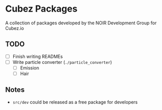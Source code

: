 # Cubez Packages
A collection of packages developed by the NOIR Development Group for Cubez.io

## TODO
- [ ] Finish writing READMEs
- [ ] Write particle converter (`./particle_converter`)
  - [ ] Emission
  - [ ] Hair

## Notes
- `src/dev` could be released as a free package for developers